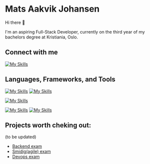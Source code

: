 # Mats Aakvik Johansen

Hi there 👋

I'm an aspiring Full-Stack Developer, currently on the third year of my bachelors degree at Kristiania, Oslo.


## Connect with me
[![My Skills](https://skillicons.dev/icons?i=linkedin)](https://www.linkedin.com/in/mats-aakvik-johansen-004b9719b/)


## Languages, Frameworks, and Tools
[![My Skills](https://skillicons.dev/icons?i=js,html,css,cs)](https://skillicons.dev)
[![My Skills](https://skillicons.dev/icons?i=java,py&theme=light)](https://skillicons.dev)

[![My Skills](https://skillicons.dev/icons?i=maven,react,spring,nodejs&theme=light)](https://skillicons.dev)

[![My Skills](https://skillicons.dev/icons?i=aws,azure,figma,vite&theme=light)](https://skillicons.dev)
[![My Skills](https://skillicons.dev/icons?i=idea,docker,git,postman,selenium,unity,mysql,mongodb)](https://skillicons.dev)

## Projects worth cheking out:

(to be updated)
- [Backend exam](https://github.com/kristiania-pgr209-2022/pg209exam-sebastiannordby)
- [Smidig(agile) exam](https://github.com/bilalStudy/ChewTestApplication)
- [Devops exam](https://github.com/Matsjohaa/Devops-Exam)
